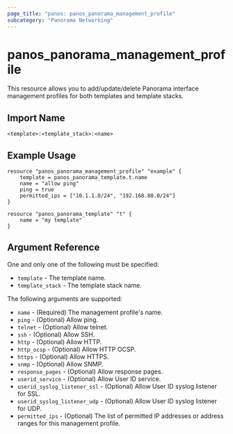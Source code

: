 ```yaml
---
page_title: "panos: panos_panorama_management_profile"
subcategory: "Panorama Networking"
---
```


# panos_panorama_management_profile

This resource allows you to add/update/delete Panorama interface management profiles
for both templates and template stacks.


## Import Name

```
<template>:<template_stack>:<name>
```


## Example Usage

```hcl
resource "panos_panorama_management_profile" "example" {
    template = panos_panorama_template.t.name
    name = "allow ping"
    ping = true
    permitted_ips = ["10.1.1.0/24", "192.168.80.0/24"]
}

resource "panos_panorama_template" "t" {
    name = "my template"
}
```

## Argument Reference

One and only one of the following must be specified:

* `template` - The template name.
* `template_stack` - The template stack name.

The following arguments are supported:

* `name` - (Required) The management profile's name.
* `ping` - (Optional) Allow ping.
* `telnet` - (Optional) Allow telnet.
* `ssh` - (Optional) Allow SSH.
* `http` - (Optional) Allow HTTP.
* `http_ocsp` - (Optional) Allow HTTP OCSP.
* `https` - (Optional) Allow HTTPS.
* `snmp` - (Optional) Allow SNMP.
* `response_pages` - (Optional) Allow response pages.
* `userid_service` - (Optional) Allow User ID service.
* `userid_syslog_listener_ssl` - (Optional) Allow User ID syslog listener
  for SSL.
* `userid_syslog_listener_udp` - (Optional) Allow User ID syslog listener
  for UDP.
* `permitted_ips` - (Optional) The list of permitted IP addresses or address
  ranges for this management profile.
